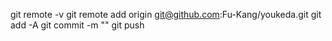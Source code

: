 git remote -v
git remote add origin git@github.com:Fu-Kang/youkeda.git
git add -A 
git commit -m ""
git push